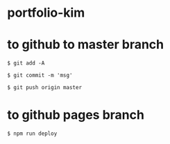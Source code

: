 # portfolio-kim

# to github to master branch

```
$ git add -A

$ git commit -m 'msg'

$ git push origin master
```

# to github pages branch

```
$ npm run deploy
```
